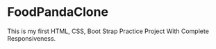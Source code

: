 # FoodPandaClone
This is my first HTML, CSS, Boot Strap Practice Project With Complete Responsiveness.
